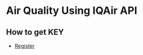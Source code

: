 # Air Quality Using IQAir API

## How to get KEY
- [Register](https://www.iqair.com/th-en/dashboard/api)
